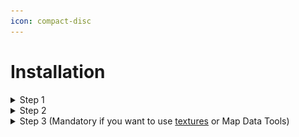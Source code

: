 ```yaml
---
icon: compact-disc
---
```


# Installation

<details>

<summary>Step 1</summary>

Open Blender, go to `Edit` > `Preferences` > `Add-ons`\
\
![](<../../../../.gitbook/assets/image (5).png>)

Press `Install...` and select the downloaded zip file.

</details>

<details>

<summary>Step 2</summary>

Now enable the Add-on by checking the checkbox\
\
![](../../../../.gitbook/assets/blender\_jOridI8vRR.gif)

</details>

<details>

<summary>Step 3 (Mandatory if you want to use <a data-mention href="usage/textures/">textures</a> or Map Data Tools)</summary>

.NET 8 x64 Runtime must be installed in the system.

**Blender 4.0/4.1/4.2**

![](<../../../../.gitbook/assets/image (2).png>)

Install `PythonNET` module by clicking the `Install second: Install PythonNET` button.

</details>
